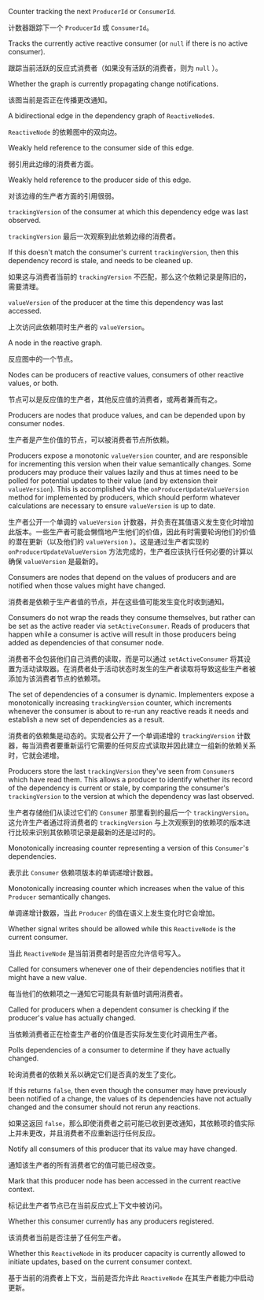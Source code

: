 Counter tracking the next `ProducerId` or `ConsumerId`.

计数器跟踪下一个 `ProducerId` 或 `ConsumerId`。

Tracks the currently active reactive consumer \(or `null` if there is no active
consumer\).

跟踪当前活跃的反应式消费者（如果没有活跃的消费者，则为 `null` ）。

Whether the graph is currently propagating change notifications.

该图当前是否正在传播更改通知。

A bidirectional edge in the dependency graph of `ReactiveNode`s.

`ReactiveNode` 的依赖图中的双向边。

Weakly held reference to the consumer side of this edge.

弱引用此边缘的消费者方面。

Weakly held reference to the producer side of this edge.

对该边缘的生产者方面的引用很弱。

`trackingVersion` of the consumer at which this dependency edge was last observed.

`trackingVersion` 最后一次观察到此依赖边缘的消费者。

If this doesn't match the consumer's current `trackingVersion`, then this dependency record
is stale, and needs to be cleaned up.

如果这与消费者当前的 `trackingVersion` 不匹配，那么这个依赖记录是陈旧的，需要清理。

`valueVersion` of the producer at the time this dependency was last accessed.

上次访问此依赖项时生产者的 `valueVersion`。

A node in the reactive graph.

反应图中的一个节点。

Nodes can be producers of reactive values, consumers of other reactive values, or both.

节点可以是反应值的生产者，其他反应值的消费者，或两者兼而有之。

Producers are nodes that produce values, and can be depended upon by consumer nodes.

生产者是产生价值的节点，可以被消费者节点所依赖。

Producers expose a monotonic `valueVersion` counter, and are responsible for incrementing this
version when their value semantically changes. Some producers may produce their values lazily and
thus at times need to be polled for potential updates to their value \(and by extension their
`valueVersion`\). This is accomplished via the `onProducerUpdateValueVersion` method for
implemented by producers, which should perform whatever calculations are necessary to ensure
`valueVersion` is up to date.

生产者公开一个单调的 `valueVersion` 计数器，并负责在其值语义发生变化时增加此版本。一些生产者可能会懒惰地产生他们的价值，因此有时需要轮询他们的价值的潜在更新（以及他们的 `valueVersion` ）。这是通过生产者实现的 `onProducerUpdateValueVersion` 方法完成的，生产者应该执行任何必要的计算以确保 `valueVersion` 是最新的。

Consumers are nodes that depend on the values of producers and are notified when those values
might have changed.

消费者是依赖于生产者值的节点，并在这些值可能发生变化时收到通知。

Consumers do not wrap the reads they consume themselves, but rather can be set as the active
reader via `setActiveConsumer`. Reads of producers that happen while a consumer is active will
result in those producers being added as dependencies of that consumer node.

消费者不会包装他们自己消费的读取，而是可以通过 `setActiveConsumer` 将其设置为活动读取器。在消费者处于活动状态时发生的生产者读取将导致这些生产者被添加为该消费者节点的依赖项。

The set of dependencies of a consumer is dynamic. Implementers expose a monotonically increasing
`trackingVersion` counter, which increments whenever the consumer is about to re-run any reactive
reads it needs and establish a new set of dependencies as a result.

消费者的依赖集是动态的。实现者公开了一个单调递增的 `trackingVersion` 计数器，每当消费者要重新运行它需要的任何反应式读取并因此建立一组新的依赖关系时，它就会递增。

Producers store the last `trackingVersion` they've seen from `Consumer`s which have read them.
This allows a producer to identify whether its record of the dependency is current or stale, by
comparing the consumer's `trackingVersion` to the version at which the dependency was
last observed.

生产者存储他们从读过它们的 `Consumer` 那里看到的最后一个 `trackingVersion`。这允许生产者通过将消费者的 `trackingVersion` 与上次观察到的依赖项的版本进行比较来识别其依赖项记录是最新的还是过时的。

Monotonically increasing counter representing a version of this `Consumer`'s
dependencies.

表示此 `Consumer` 依赖项版本的单调递增计数器。

Monotonically increasing counter which increases when the value of this `Producer`
semantically changes.

单调递增计数器，当此 `Producer` 的值在语义上发生变化时它会增加。

Whether signal writes should be allowed while this `ReactiveNode` is the current consumer.

当此 `ReactiveNode` 是当前消费者时是否应允许信号写入。

Called for consumers whenever one of their dependencies notifies that it might have a new
value.

每当他们的依赖项之一通知它可能具有新值时调用消费者。

Called for producers when a dependent consumer is checking if the producer's value has actually
changed.

当依赖消费者正在检查生产者的价值是否实际发生变化时调用生产者。

Polls dependencies of a consumer to determine if they have actually changed.

轮询消费者的依赖关系以确定它们是否真的发生了变化。

If this returns `false`, then even though the consumer may have previously been notified of a
change, the values of its dependencies have not actually changed and the consumer should not
rerun any reactions.

如果这返回 `false`，那么即使消费者之前可能已收到更改通知，其依赖项的值实际上并未更改，并且消费者不应重新运行任何反应。

Notify all consumers of this producer that its value may have changed.

通知该生产者的所有消费者它的值可能已经改变。

Mark that this producer node has been accessed in the current reactive context.

标记此生产者节点已在当前反应式上下文中被访问。

Whether this consumer currently has any producers registered.

该消费者当前是否注册了任何生产者。

Whether this `ReactiveNode` in its producer capacity is currently allowed to initiate updates,
based on the current consumer context.

基于当前的消费者上下文，当前是否允许此 `ReactiveNode` 在其生产者能力中启动更新。